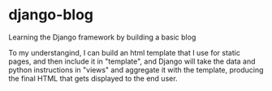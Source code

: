 # django-blog
Learning the Django framework by building a basic blog

To my understangind, I can build an html template that I use for static pages, and then include it in "template", and Django will take the data and python instructions in "views" and aggregate it with the template, producing the final HTML that gets displayed to the end user.